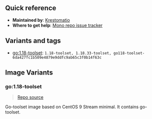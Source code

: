 ## Quick reference
- **Maintained by**:
[Krestomatio](https://krestomatio.com)
- **Where to get help**:
[Mono repo issue tracker](https://github.com/krestomatio/container_builder/issues)

## Variants and tags
- [go:1.18-toolset](#go118-toolset): `1.18-toolset, 1.18.33-toolset, go118-toolset-6da427fc1b509e4879e9ddfc9ab65c3f0b14f63c`


## Image Variants
### go:1.18-toolset
> [Repo source](https://github.com/krestomatio/container_builder/tree/master/go/go118-toolset)

Go-toolset image based on CentOS 9 Stream minimal. It contains go-toolset.

